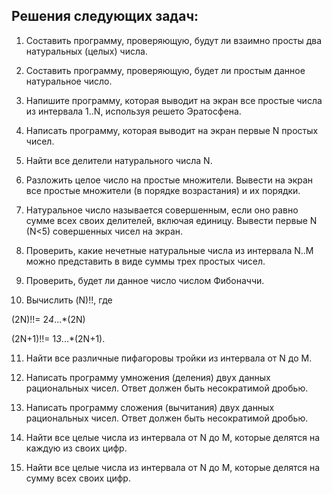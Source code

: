 ## Решения следующих задач:

1) Составить программу, проверяющую, будут ли взаимно просты два натуральных (целых) числа.

2) Составить программу, проверяющую, будет ли простым данное натуральное число.

3) Напишите программу, которая выводит на экран все простые числа из интервала 1..N, используя решето Эратосфена.

4) Написать программу, которая выводит на экран первые N простых чисел.

5) Найти все делители натурального числа N.

6) Разложить целое число на простые множители. Вывести на экран все простые множители (в порядке возрастания) и их порядки.

7)  Натуральное число называется совершенным, если оно равно сумме всех
своих делителей, включая единицу. Вывести первые N (N<5) совершенных
чисел на экран.

8) Проверить, какие нечетные натуральные числа из интервала N..M можно представить в виде суммы трех простых чисел.

9) Проверить, будет ли данное число числом Фибоначчи.

10) Вычислить (N)!!, где

(2N)!!= 2*4*...*(2N)

(2N+1)!!= 1*3*...*(2N+1).

11) Найти все различные пифагоровы тройки из интервала от N до М.

12) Написать программу умножения (деления) двух данных рациональных чисел. Ответ должен быть несократимой дробью.

13) Написать программу сложения (вычитания) двух данных рациональных чисел. Ответ должен быть несократимой дробью.

14) Найти все целые числа из интервала от N до M, которые делятся на каждую из своих цифр.

15) Найти все целые числа из интервала от N до M, которые делятся на сумму всех своих цифр.